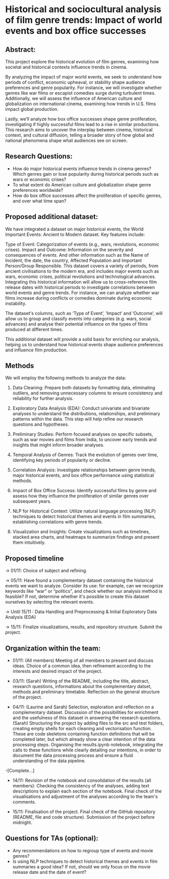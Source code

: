 # Historical and sociocultural analysis of film genre trends: Impact of world events and box office successes

## Abstract: 

This project explore the historical evolution of film genres, examining how societal and historical contexts influence trends in cinema. 

By analyzing the impact of major world events, we seek to understand how periods of conflict, economic upheaval, or stability shape audience preferences and genre popularity. For instance, we will investigate whether genres like war films or escapist comedies surge during turbulent times. Additionally, we will assess the influence of American culture and globalization on international cinema, examining how trends in U.S. films impact global production. 

Lastly, we’ll analyze how box office successes shape genre proliferation, investigating if highly successful films lead to a rise in similar productions. This research aims to uncover the interplay between cinema, historical context, and cultural diffusion, telling a broader story of how global and national phenomena shape what audiences see on screen.

## Research Questions:

* How do major historical events influence trends in cinema genres?
Which genres gain or lose popularity during historical periods such as wars or economic crises?
* To what extent do American culture and globalization shape genre preferences worldwide?
* How do box office successes affect the proliferation of specific genres, and over what time span?

## Proposed additional dataset:

We have integrated a dataset on major historical events, the World Important Events: Ancient to Modern dataset. Key features include:

Type of Event: Categorization of events (e.g., wars, revolutions, economic crises).
Impact and Outcome: Information on the severity and consequences of events.
And other information such as the Name of Incident, the date, the country, Affected Population and Important Person/Group Responsible.
This dataset covers a variety of periods, from ancient civilisations to the modern era, and includes major events such as wars, economic crises, political revolutions and technological advances.
Integrating this historical information will allow us to cross-reference film release dates with historical periods to investigate correlations between world events and genre trends. For instance, we can analyze whether war films increase during conflicts or comedies dominate during economic instability.

The dataset's columns, such as ‘Type of Event’, ‘Impact’ and ‘Outcome’, will allow us to group and classify events into categories (e.g. wars, social advances) and analyse their potential influence on the types of films produced at different times.

This additional dataset will provide a solid basis for enriching our analysis, helping us to understand how historical events shape audience preferences and influence film production.

## Methods

We will employ the following methods to analyze the data:

1) Data Cleaning:
Prepare both datasets by formatting data, eliminating outliers, and removing unnecessary columns to ensure consistency and reliability for further analysis.

2) Exploratory Data Analysis (EDA):
Conduct univariate and bivariate analyses to understand the distributions, relationships, and preliminary patterns within the data. This step will help refine our research questions and hypotheses.

3) Preliminary Studies:
Perform focused analyses on specific subsets, such as war movies and films from India, to uncover early trends and insights that might inform broader analyses.

4) Temporal Analysis of Genres:
Track the evolution of genres over time, identifying key periods of popularity or decline.

5) Correlation Analysis:
Investigate relationships between genre trends, major historical events, and box office performance using statistical methods.

6) Impact of Box Office Success:
Identify successful films by genre and assess how they influence the proliferation of similar genres over subsequent years.

7) NLP for Historical Context:
Utilize natural language processing (NLP) techniques to detect historical themes and events in film summaries, establishing correlations with genre trends.

8) Visualization and Insights:
Create visualizations such as timelines, stacked area charts, and heatmaps to summarize findings and present them intuitively.

## Proposed timeline

-> 01/11: Choice of subject and refining.

-> 05/11: Have found a complementary dataset containing the historical events we want to analyze. Consider its use: for example, can we recognize keywords like “war” or “politics”, and check whether our analysis method is feasible? If not, determine whether it's possible to create this dataset ourselves by selecting the relevant events.

-> Until 15/11 : Data Handling and Preprocessing & Initial Exploratory Data Analysis (EDA)

-> 15/11: Finalize visualizations, results, and repository structure. Submit the project.

## Organization within the team:

- 01/11: (All members) Meeting of all members to present and discuss ideas. Choice of a common idea, then refinement according to the interests and desired impact of the project.

- 03/11: (Sarah) Writing of the README, including the title, abstract, research questions, informations about the complementary datset, methods and preliminary timetable. Reflection on the general structure of the project.

- 04/11: (Laurine and Sarah) Selection, exploration and reflection on a complementary dataset. Discussion of the possibilities for enrichment and the usefulness of this dataset in answering the research questions.
(Sarah) Structuring the project by adding files to the src and test folders, creating empty shells for each cleaning and vectorisation function. These are code skeletons containing function definitions that will be completed later, but which already show a clear intention of the data processing steps. Organising the results.ipynb notebook, integrating the calls to these functions while clearly detailing our intentions, in order to document the data processing process and ensure a fluid understanding of the data pipeline.

-[Complete...]

- 14/11:
Revision of the notebook and consolidation of the results (all members): Checking the consistency of the analyses, adding text descriptions to explain each section of the notebook. Final check of the visualisations and adjustment of the analyses according to the team's comments.

- 15/11: Finalisation of the project. Final check of the GitHub repository (README, file and code structure). Submission of the project before midnight.

## Questions for TAs (optional): 

- Any recommendations on how to regroup type of events and movie genres?
- Is using NLP techniques to detect historical themes and events in film summaries a good idea? If not, should we only focus on the movie release date and the date of event?

